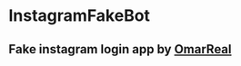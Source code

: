 # InstagramFakeBot

<h2>Fake instagram login app by <a href = "https://t.me/omar_real">OmarReal</a> </h2> 


